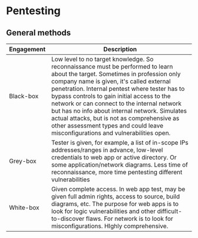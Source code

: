 # Pentesting

## General methods

| Engagement | Description |
| - | - |
| Black-box | Low level to no target knowledge. So reconnaissance must be performed to learn about the target. Sometimes in profession only company name is given, it's called external penetration. Internal pentest where tester has to bypass controls to gain initial access to the network or can connect to the internal network but has no info about internal network. Simulates actual attacks, but is not as comprehensive as other assessment types and could leave misconfigurations and vulnerabilities open. |
| Grey-box | Tester is given, for example, a list of in-scope IPs addresses/ranges in advance, low-level credentials to web app or active directory. Or some application/network diagrams. Less time of reconnaissance, more time pentesting different vulnerabilities |
| White-box | Given complete access. In web app test, may be given full admin rights, access to source, build diagrams, etc. The purpose for web apps is to look for logic vulnerabilities and other difficult-to-discover flaws. For network is to look for misconfigurations. HIghly comprehensive. |
